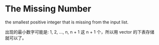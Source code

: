 #  The Missing Number

the smallest positive integer that is missing from the input list.

出现的最小数字可能是: 1, 2, ..., n, n + 1 这 n + 1 个，所以用 vector 的下表存储就可以了。
